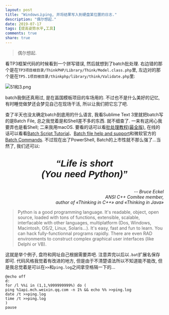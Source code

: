 ```yaml
---
layout: post
title: "Windows上ping, 并将结果写入到硬盘某位置的日志."
description: "偶尔想起."
date: 2019-07-17
tags: [提高姿势水平,工具]
comments: true
share: true
---
```


> 偶尔想起.

看TP3框架代码的时候看到一个拼写错误, 然后就想到了batch批处理. 右边错的那个是在`TP3项目根目录/ThinkPHP/Library/Think/Model.class.php`里, 左边对的那个是在`TP5.1项目根目录/thinkphp/library/think/Validate.php`里:

![51和3.png](https://i.loli.net/2019/07/17/5d2ea006aba4d13843.png)

batch我倒还真用过, 是在畐国模板项目的车场用的. 不过也不是什么美好的记忆, 有时睡觉做梦还会梦见自己在现场干活, 所以让我们把它忘了吧.

查了半天也没太确定batch到底用的什么语言, 我看Sublime Text 3里就把batch写的是Batch File, 总之我觉着是和Shell差不多的东西. 就不细查了. 一来有这闲心我要弄也是看Shell; 二来我用macOS. 要看的话可以看[批处理教程(最全版)](https://wenku.baidu.com/view/6d0b4eeb19e8b8f67c1cb98b.html), 在线的话可以看看[Batch Script Tutorial](https://www.tutorialspoint.com/batch_script)、[Batch file help and support](https://www.computerhope.com/batch.htm)和微软官方的[Batch Commands](https://docs.microsoft.com/en-us/previous-versions/tn-archive/cc722477(v=technet.10)). 不过现在出了PowerShell, Batch的上市性就不那么强了...当然了, 我们还可以:

<p style="font-family: Trebuchet MS,Arial,Helvetica,sans-serif; font-size: 22pt; font-weight: bold; font-style: italic;" align="center">&#8220;Life is short<br/>
(You need Python)&#8221;</p>

<p align="right"><i>-- Bruce Eckel<br/>
ANSI C++ Comitee member,<br/>
author of «Thinking in C++» and «Thinking in Java»</i></p>

> Python is a good programming language. It's readable, object, open source, loaded with tons of functions, extensible, scalable, interfacable with other languages, multiplatform (Dos, Windows, Macintosh, OS/2, Linux, Solaris...). It's easy, fast and fun to learn. You can hack fully-functionnal programs rapidly. There are even RAD environments to construct complex graphical user interfaces (like Delphi or VB).

这就是举个例子, 盘符和网址自己根据需要弄吧. 注意弄完以后以`.bat`扩展名保存即可. 代码风格我觉着有改进的地方, 但是由于不清楚语法所以不知道能不能改, 但是我总觉着是可以在`>>`和`ping.log`之间拿空格隔一下的...

```batch
@echo off
d:
for /l %%i in (1,1,%999999999%) do (
ping %1api.mch.weixin.qq.com -n 1% && echo %% >>ping.log
date /t >>ping.log
time /t >>ping.log
)
pause

```